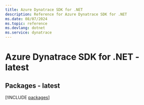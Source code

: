 ```yaml
---
title: Azure Dynatrace SDK for .NET
description: Reference for Azure Dynatrace SDK for .NET
ms.date: 08/07/2024
ms.topic: reference
ms.devlang: dotnet
ms.service: dynatrace
---
```

# Azure Dynatrace SDK for .NET - latest
## Packages - latest
[!INCLUDE [packages](dynatrace-index.md)]